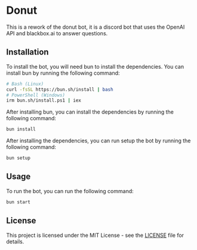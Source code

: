 # Donut

This is a rework of the donut bot, it is a discord bot that uses the OpenAI API and blackbox.ai to answer questions.

## Installation

To install the bot, you will need bun to install the dependencies. You can install bun by running the following command:

```bash
# Bash (Linux)
curl -fsSL https://bun.sh/install | bash
# PowerShell (Windows)
irm bun.sh/install.ps1 | iex
```

After installing bun, you can install the dependencies by running the following command:

```bash
bun install
```

After installing the dependencies, you can run setup the bot by running the following command:

```bash
bun setup
```

## Usage

To run the bot, you can run the following command:

```bash
bun start
```

## License

This project is licensed under the MIT License - see the [LICENSE](LICENSE) file for details.
